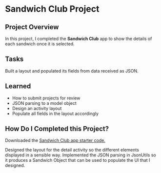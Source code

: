 # Sandwich Club Project

## Project Overview
In this project, I completed the **Sandwich Club** app to
show the details of each sandwich once it is selected.

## Tasks
Built a layout and populated its fields from data received as JSON.

## Learned
- How to submit projects for review
- JSON parsing to a model object
- Design an activity layout
- Populate all fields in the layout accordingly

## How Do I Completed this Project?
Downloaded the [Sandwich Club app starter code.](https://github.com/udacity/sandwich-club-starter-code)

Designed the layout for the detail activity so the different elements
displayed in a sensible way. Implemented the JSON parsing in JsonUtils so it
produces a Sandwich Object that can be used to populate the UI that I designed.

